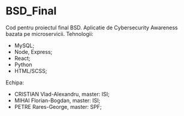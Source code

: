 # BSD_Final
Cod pentru proiectul final BSD.
Aplicatie de Cybersecurity Awareness bazata pe microservicii.
Tehnologii: 
  - MySQL;
  - Node, Express;
  - React;
  - Python
  - HTML/SCSS;

Echipa:
  - CRISTIAN Vlad-Alexandru, master: ISI;
  - MIHAI Florian-Bogdan, master: ISI;
  - PETRE Rares-George, master: SPF;
  
